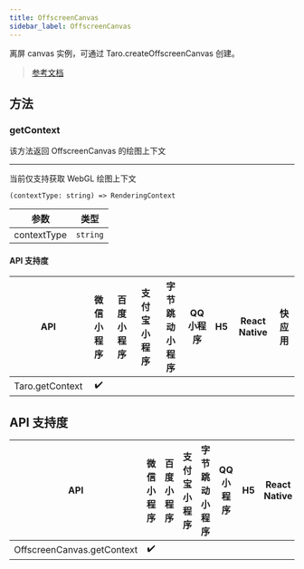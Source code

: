 ```yaml
---
title: OffscreenCanvas
sidebar_label: OffscreenCanvas
---
```


离屏 canvas 实例，可通过 Taro.createOffscreenCanvas 创建。

> [参考文档](https://developers.weixin.qq.com/miniprogram/dev/api/canvas/OffscreenCanvas.html)

## 方法

### getContext

该方法返回 OffscreenCanvas 的绘图上下文

****

当前仅支持获取 WebGL 绘图上下文

```tsx
(contextType: string) => RenderingContext
```

| 参数 | 类型 |
| --- | --- |
| contextType | `string` |

#### API 支持度

| API | 微信小程序 | 百度小程序 | 支付宝小程序 | 字节跳动小程序 | QQ 小程序 | H5 | React Native | 快应用 |
| :---: | :---: | :---: | :---: | :---: | :---: | :---: | :---: | :---: |
| Taro.getContext | ✔️ |  |  |  |  |  |  |  |

## API 支持度

| API | 微信小程序 | 百度小程序 | 支付宝小程序 | 字节跳动小程序 | QQ 小程序 | H5 | React Native | 快应用 |
| :---: | :---: | :---: | :---: | :---: | :---: | :---: | :---: | :---: |
| OffscreenCanvas.getContext | ✔️ |  |  |  |  |  |  |  |
